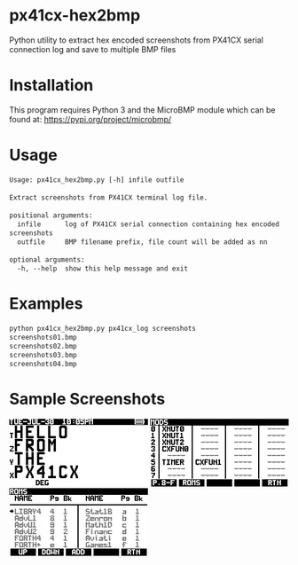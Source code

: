 # px41cx-hex2bmp
Python utility to extract hex encoded screenshots from PX41CX serial connection log and save to multiple BMP files
# Installation
This program requires Python 3 and the MicroBMP module which can be found at: https://pypi.org/project/microbmp/
# Usage
```
Usage: px41cx_hex2bmp.py [-h] infile outfile

Extract screenshots from PX41CX terminal log file.

positional arguments:
  infile      log of PX41CX serial connection containing hex encoded screenshots
  outfile     BMP filename prefix, file count will be added as nn

optional arguments:
  -h, --help  show this help message and exit
```
# Examples
```
python px41cx_hex2bmp.py px41cx_log screenshots
screenshots01.bmp
screenshots02.bmp
screenshots03.bmp
screenshots04.bmp
```
# Sample Screenshots
![PXHello](Images/pxhello.bmp)
![SS04](Images/sss04.bmp)
![SS05](Images/sss05.bmp)
